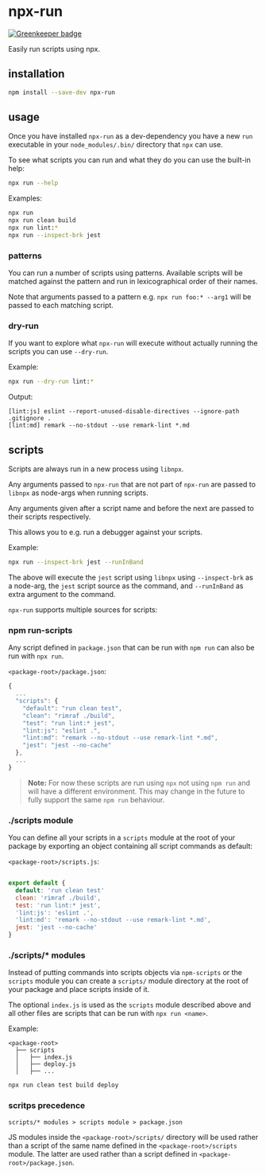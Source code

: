 # npx-run

[![Greenkeeper badge](https://badges.greenkeeper.io/nearmap/npx-run.svg)](https://greenkeeper.io/)

Easily run scripts using npx.


## installation

```bash
npm install --save-dev npx-run
```


## usage

Once you have installed `npx-run` as a dev-dependency you have a new
`run` executable in your `node_modules/.bin/` directory that `npx` can use.

To see what scripts you can run and what they do you can use the built-in help:

```bash
npx run --help
```


Examples:
```bash
npx run
npx run clean build
npx run lint:*
npx run --inspect-brk jest
```

### patterns

You can run a number of scripts using patterns.
Available scripts will be matched against the pattern and run in lexicographical
order of their names.

Note that arguments passed to a pattern e.g. `npx run foo:* --arg1`
will be passed to each matching script.


### dry-run

If you want to explore what `npx-run` will execute without actually running the
scripts you can use `--dry-run`.

Example:
```bash
npx run --dry-run lint:*
```

Output:
```
[lint:js] eslint --report-unused-disable-directives --ignore-path .gitignore .
[lint:md] remark --no-stdout --use remark-lint *.md
```


## scripts

Scripts are always run in a new process using `libnpx`.

Any arguments passed to `npx-run` that are not part of `npx-run`
are passed to `libnpx` as node-args when running scripts.

Any arguments given after a script name and before the next are passed to their
scripts respectively.

This allows you to e.g. run a debugger against your scripts.

Example:
```bash
npx run --inspect-brk jest --runInBand
```

The above will execute the `jest` script using `libnpx`
using `--inspect-brk` as a node-arg,
the `jest` script source as the command,
and  `--runInBand` as extra argument to the command.

`npx-run` supports multiple sources for scripts:


### npm run-scripts

Any script defined in `package.json` that can be run with `npm run` can also
be run with `npx run`.

`<package-root>/package.json`:
```javascript
{
  ...
  "scripts": {
    "default": "run clean test",
    "clean": "rimraf ./build",
    "test": "run lint:* jest",
    "lint:js": "eslint .",
    "lint:md": "remark --no-stdout --use remark-lint *.md",
    "jest": "jest --no-cache"
  },
  ...
}
```

> **Note:**
> For now these scripts are run using `npx` not using `npm run`
> and will have a different environment.
> This may change in the future to fully support the same `npm run` behaviour.


### ./scripts module

You can define all your scripts in a `scripts` module at the root of your
package by exporting an object containing all script commands as default:

`<package-root>/scripts.js`:
```javascript

export default {
  default: 'run clean test'
  clean: 'rimraf ./build',
  test: 'run lint:* jest',
  'lint:js': 'eslint .',
  'lint:md': 'remark --no-stdout --use remark-lint *.md',
  jest: 'jest --no-cache'
}
```


### ./scripts/* modules

Instead of putting commands into scripts objects via `npm-scripts` or
the `scripts` module you can create a `scripts/` module directory at the
root of your package and place scripts inside of it.

The optional `index.js` is used as the `scripts` module described above and all
other files are scripts that can be run with `npx run <name>`.

Example:
```
<package-root>
  ├── scripts
  │   ├── index.js   
  │   ├── deploy.js
  │   ├── ...
```

```bash
npx run clean test build deploy
```


### scritps precedence

`scripts/* modules > scripts module > package.json`

JS modules inside the `<package-root>/scripts/` directory will be used rather
than a script of the same name defined in the `<package-root>/scripts` module.
The latter are used rather than a script defined in `<package-root>/package.json`.
